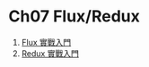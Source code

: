 # Ch07 Flux/Redux

1. [Flux 實戰入門](https://github.com/kdchang/reactjs101/blob/master/Ch07/react-flux-introduction.md)
2. [Redux 實戰入門](https://github.com/kdchang/reactjs101/blob/master/Ch07/react-redux-introduction.md)

